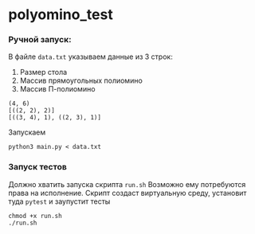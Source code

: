 # polyomino_test

### Ручной запуск:
В файле `data.txt` указываем данные из 3 строк:
1. Размер стола
2. Массив прямоугольных полиомино
3. Массив П-полиомино
```пример
(4, 6)
[((2, 2), 2)]
[((3, 4), 1), ((2, 3), 1)]
```
Запускаем
```
python3 main.py < data.txt
```

### Запуск тестов
Должно хватить запуска скрипта `run.sh`
Возможно ему потребуются права на исполнение.
Скрипт создаст виртуальную среду, установит туда `pytest` и заупустит тесты
```
chmod +x run.sh
./run.sh
```
